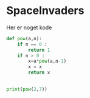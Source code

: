# SpaceInvaders
Her er noget kode

```python
def pow(a,n):
    if n == 0 :
        return 1
    if n > 0 :
        x=a*pow(a,n-1)
        x = x
        return x
    

print(pow(2,7))
```
